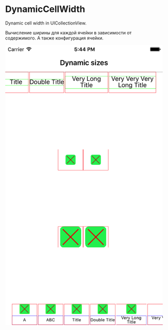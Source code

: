 # DynamicCellWidth
Dynamic cell width in UICollectionView.

Вычисление ширины для каждой ячейки в зависимости от
содержимого. А также конфигурация ячейки.

![Alt text](https://github.com/NSSimpleApps/DynamicCellWidth/blob/master/screen.png)
